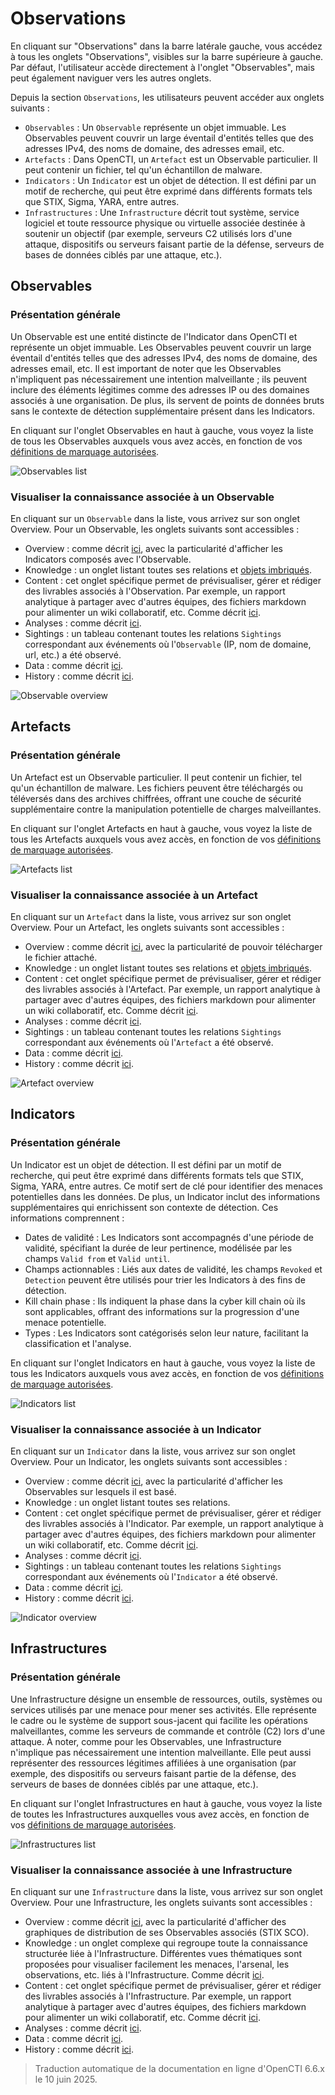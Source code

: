 # Observations

En cliquant sur "Observations" dans la barre latérale gauche, vous accédez à tous les onglets "Observations", visibles sur la barre supérieure à gauche. Par défaut, l'utilisateur accède directement à l'onglet "Observables", mais peut également naviguer vers les autres onglets.

Depuis la section `Observations`, les utilisateurs peuvent accéder aux onglets suivants :

- `Observables` : Un `Observable` représente un objet immuable. Les Observables peuvent couvrir un large éventail d'entités telles que des adresses IPv4, des noms de domaine, des adresses email, etc.
- `Artefacts` : Dans OpenCTI, un `Artefact` est un Observable particulier. Il peut contenir un fichier, tel qu'un échantillon de malware.
- `Indicators` : Un `Indicator` est un objet de détection. Il est défini par un motif de recherche, qui peut être exprimé dans différents formats tels que STIX, Sigma, YARA, entre autres.
- `Infrastructures` : Une `Infrastructure` décrit tout système, service logiciel et toute ressource physique ou virtuelle associée destinée à soutenir un objectif (par exemple, serveurs C2 utilisés lors d'une attaque, dispositifs ou serveurs faisant partie de la défense, serveurs de bases de données ciblés par une attaque, etc.).


## Observables

### Présentation générale

Un Observable est une entité distincte de l'Indicator dans OpenCTI et représente un objet immuable. Les Observables peuvent couvrir un large éventail d'entités telles que des adresses IPv4, des noms de domaine, des adresses email, etc. Il est important de noter que les Observables n'impliquent pas nécessairement une intention malveillante ; ils peuvent inclure des éléments légitimes comme des adresses IP ou des domaines associés à une organisation. De plus, ils servent de points de données bruts sans le contexte de détection supplémentaire présent dans les Indicators.

En cliquant sur l'onglet Observables en haut à gauche, vous voyez la liste de tous les Observables auxquels vous avez accès, en fonction de vos [définitions de marquage autorisées](../administration/users.md).

![Observables list](assets/observables-list-view.png)

### Visualiser la connaissance associée à un Observable

En cliquant sur un `Observable` dans la liste, vous arrivez sur son onglet Overview. Pour un Observable, les onglets suivants sont accessibles :

- Overview : comme décrit [ici](overview.md#overview-section), avec la particularité d'afficher les Indicators composés avec l'Observable.
- Knowledge : un onglet listant toutes ses relations et [objets imbriqués](nested.md).
- Content : cet onglet spécifique permet de prévisualiser, gérer et rédiger des livrables associés à l'Observation. Par exemple, un rapport analytique à partager avec d'autres équipes, des fichiers markdown pour alimenter un wiki collaboratif, etc. Comme décrit [ici](overview.md#content-section).
- Analyses : comme décrit [ici](overview.md#analyses-section).
- Sightings : un tableau contenant toutes les relations `Sightings` correspondant aux événements où l'`Observable` (IP, nom de domaine, url, etc.) a été observé.
- Data : comme décrit [ici](overview.md#data-section).
- History : comme décrit [ici](overview.md#history-section).

![Observable overview](assets/observable_overview.png)


## Artefacts

### Présentation générale

Un Artefact est un Observable particulier. Il peut contenir un fichier, tel qu'un échantillon de malware. Les fichiers peuvent être téléchargés ou téléversés dans des archives chiffrées, offrant une couche de sécurité supplémentaire contre la manipulation potentielle de charges malveillantes.

En cliquant sur l'onglet Artefacts en haut à gauche, vous voyez la liste de tous les Artefacts auxquels vous avez accès, en fonction de vos [définitions de marquage autorisées](../administration/users.md).

![Artefacts list](assets/artefacts-list-view.png)

### Visualiser la connaissance associée à un Artefact

En cliquant sur un `Artefact` dans la liste, vous arrivez sur son onglet Overview. Pour un Artefact, les onglets suivants sont accessibles :

- Overview : comme décrit [ici](overview.md#overview-section), avec la particularité de pouvoir télécharger le fichier attaché.
- Knowledge : un onglet listant toutes ses relations et [objets imbriqués](nested.md).
- Content : cet onglet spécifique permet de prévisualiser, gérer et rédiger des livrables associés à l'Artefact. Par exemple, un rapport analytique à partager avec d'autres équipes, des fichiers markdown pour alimenter un wiki collaboratif, etc. Comme décrit [ici](overview.md#content-section).
- Analyses : comme décrit [ici](overview.md#analyses-section).
- Sightings : un tableau contenant toutes les relations `Sightings` correspondant aux événements où l'`Artefact` a été observé.
- Data : comme décrit [ici](overview.md#data-section).
- History : comme décrit [ici](overview.md#history-section).

![Artefact overview](assets/artefact_overview.png)


## Indicators

### Présentation générale

Un Indicator est un objet de détection. Il est défini par un motif de recherche, qui peut être exprimé dans différents formats tels que STIX, Sigma, YARA, entre autres. Ce motif sert de clé pour identifier des menaces potentielles dans les données. De plus, un Indicator inclut des informations supplémentaires qui enrichissent son contexte de détection. Ces informations comprennent :

- Dates de validité : Les Indicators sont accompagnés d'une période de validité, spécifiant la durée de leur pertinence, modélisée par les champs `Valid from` et `Valid until`.
- Champs actionnables : Liés aux dates de validité, les champs `Revoked` et `Detection` peuvent être utilisés pour trier les Indicators à des fins de détection.
- Kill chain phase : Ils indiquent la phase dans la cyber kill chain où ils sont applicables, offrant des informations sur la progression d'une menace potentielle.
- Types : Les Indicators sont catégorisés selon leur nature, facilitant la classification et l'analyse.

En cliquant sur l'onglet Indicators en haut à gauche, vous voyez la liste de tous les Indicators auxquels vous avez accès, en fonction de vos [définitions de marquage autorisées](../administration/users.md).

![Indicators list](assets/indicators-list-view.png)

### Visualiser la connaissance associée à un Indicator

En cliquant sur un `Indicator` dans la liste, vous arrivez sur son onglet Overview. Pour un Indicator, les onglets suivants sont accessibles :

- Overview : comme décrit [ici](overview.md#overview-section), avec la particularité d'afficher les Observables sur lesquels il est basé.
- Knowledge : un onglet listant toutes ses relations.
- Content : cet onglet spécifique permet de prévisualiser, gérer et rédiger des livrables associés à l'Indicator. Par exemple, un rapport analytique à partager avec d'autres équipes, des fichiers markdown pour alimenter un wiki collaboratif, etc. Comme décrit [ici](overview.md#content-section).
- Analyses : comme décrit [ici](overview.md#analyses-section).
- Sightings : un tableau contenant toutes les relations `Sightings` correspondant aux événements où l'`Indicator` a été observé.
- Data : comme décrit [ici](overview.md#data-section).
- History : comme décrit [ici](overview.md#history-section).

![Indicator overview](assets/indicator_overview.png)


## Infrastructures

### Présentation générale

Une Infrastructure désigne un ensemble de ressources, outils, systèmes ou services utilisés par une menace pour mener ses activités. Elle représente le cadre ou le système de support sous-jacent qui facilite les opérations malveillantes, comme les serveurs de commande et contrôle (C2) lors d'une attaque. À noter, comme pour les Observables, une Infrastructure n'implique pas nécessairement une intention malveillante. Elle peut aussi représenter des ressources légitimes affiliées à une organisation (par exemple, des dispositifs ou serveurs faisant partie de la défense, des serveurs de bases de données ciblés par une attaque, etc.).

En cliquant sur l'onglet Infrastructures en haut à gauche, vous voyez la liste de toutes les Infrastructures auxquelles vous avez accès, en fonction de vos [définitions de marquage autorisées](../administration/users.md).

![Infrastructures list](assets/infrastructures-list-view.png)

### Visualiser la connaissance associée à une Infrastructure

En cliquant sur une `Infrastructure` dans la liste, vous arrivez sur son onglet Overview. Pour une Infrastructure, les onglets suivants sont accessibles :

- Overview : comme décrit [ici](overview.md#overview-section), avec la particularité d'afficher des graphiques de distribution de ses Observables associés (STIX SCO).
- Knowledge : un onglet complexe qui regroupe toute la connaissance structurée liée à l'Infrastructure. Différentes vues thématiques sont proposées pour visualiser facilement les menaces, l'arsenal, les observations, etc. liés à l'Infrastructure. Comme décrit [ici](overview.md#knowledge-section).
- Content : cet onglet spécifique permet de prévisualiser, gérer et rédiger des livrables associés à l'Infrastructure. Par exemple, un rapport analytique à partager avec d'autres équipes, des fichiers markdown pour alimenter un wiki collaboratif, etc. Comme décrit [ici](overview.md#content-section).
- Analyses : comme décrit [ici](overview.md#analyses-section).
- Data : comme décrit [ici](overview.md#data-section).
- History : comme décrit [ici](overview.md#history-section).

> Traduction automatique de la documentation en ligne d'OpenCTI 6.6.x le 10 juin 2025.
